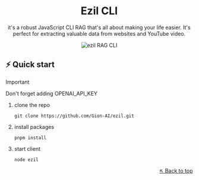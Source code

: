  <div align="center">

# Ezil CLI

it's a robust JavaScript CLI RAG that's all about making your life easier. It's perfect for extracting valuable data from websites and YouTube video.

<img  alt="ezil RAG CLI" src="https://github.com/Gion-AI/ezil/blob/main/2024-06-18%2010-47.gif"/>

</div>

## ⚡️ Quick start

> [!IMPORTANT]
> Don't forget adding OPENAI_API_KEY

1. clone the repo
   ```console
   git clone https://github.com/Gion-AI/ezil.git
   ```
2. install packages
   ```console
   pnpm install
   ```
3. start client
   ```console
   node ezil
   ```

<div align="right">

[&nwarr; Back to top](#readme-top)

</div>
